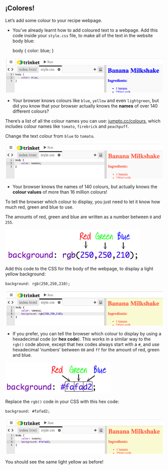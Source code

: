 ## ¡Colores!

Let’s add some colour to your recipe webpage.

+ You’ve already learnt how to add coloured text to a webpage. Add this code inside your `style.css` file, to make all of the text in the website body blue:

    body {
        color: blue;
    }
    

![captura de pantalla](images/recipe-blue.png)

+ Your browser knows colours like `blue`, `yellow` and even `lightgreen`, but did you know that your browser actually knows the **names** of over 140 different colours?

There’s a list of all the colour names you can use: [jumpto.cc/colours](http://jumpto.cc/colours), which includes colour names like `tomato`, `firebrick` and `peachpuff`.

Change the text colour from `blue` to `tomato`.

![captura de pantalla](images/recipe-tomato.png)

+ Your browser knows the names of 140 colours, but actually knows the **colour values** of more than 16 million colours!

To tell the browser which colour to display, you just need to let it know how much red, green and blue to use.

The amounts of red, green and blue are written as a number between `0` and `255`.

![captura de pantalla](images/recipe-rgb-img.png)

Add this code to the CSS for the body of the webpage, to display a light yellow background:

    background: rgb(250,250,210);
    

![captura de pantalla](images/recipe-rgb.png)

+ If you prefer, you can tell the browser which colour to display by using a hexadecimal code (or **hex code**). This works in a similar way to the `rgb()` code above, except that hex codes always start with a `#`, and use hexadecimal ‘numbers’ between `00` and `ff` for the amount of red, green and blue.

![captura de pantalla](images/recipe-hex-img.png)

Replace the `rgb()` code in your CSS with this hex code:

    background: #fafad2;
    

![captura de pantalla](images/recipe-hex.png)

You should see the same light yellow as before!